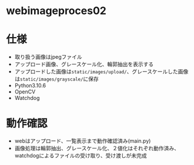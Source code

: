 # webimageproces02

# 仕様
- 取り扱う画像はjpegファイル
- アップロード画像、グレースケール化、輪郭抽出を表示する
- アップロードした画像は`static/images/upload/`、グレースケールした画像は`static/images/grayscale/`に保存
- Python3.10.6
- OpenCV
- Watchdog

# 動作確認
- webはアップロード、一覧表示まで動作確認済み(main.py)
- 画像処理は輪郭抽出、グレースケール化、２値化はそれぞれ動作済み、watchdogによるファイルの受け取り、受け渡しが未完成
